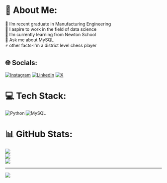 # 💫 About Me:
🔭 I’m recent graduate in Manufacturing Engineering <br>👯 I aspire to work in the field of data science<br>🌱 I’m currently learning from Newton School<br>💬 Ask me about MySQL<br>⚡ other facts-I'm a district level chess player


## 🌐 Socials:
[![Instagram](https://img.shields.io/badge/Instagram-%23E4405F.svg?logo=Instagram&logoColor=white)](https://instagram.com/mohanakanna.r) [![LinkedIn](https://img.shields.io/badge/LinkedIn-%230077B5.svg?logo=linkedin&logoColor=white)](https://linkedin.com/in/Mohanakanna.R) [![X](https://img.shields.io/badge/X-black.svg?logo=X&logoColor=white)](https://x.com/@rmohanakanna) 

# 💻 Tech Stack:
![Python](https://img.shields.io/badge/python-3670A0?style=for-the-badge&logo=python&logoColor=ffdd54) ![MySQL](https://img.shields.io/badge/mysql-%2300000f.svg?style=for-the-badge&logo=mysql&logoColor=white)
# 📊 GitHub Stats:
![](https://github-readme-stats.vercel.app/api?username=Mohanakanna&theme=dark&hide_border=false&include_all_commits=false&count_private=true)<br/>
![](https://github-readme-streak-stats.herokuapp.com/?user=Mohanakanna&theme=dark&hide_border=false)<br/>
![](https://github-readme-stats.vercel.app/api/top-langs/?username=Mohanakanna&theme=dark&hide_border=false&include_all_commits=false&count_private=true&layout=compact)

---
[![](https://visitcount.itsvg.in/api?id=Mohanakanna&icon=0&color=0)](https://visitcount.itsvg.in)
